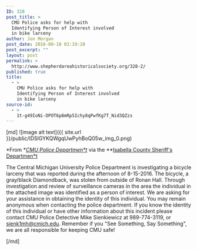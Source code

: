 ```yaml
---
ID: 328
post_title: >
  CMU Police asks for help with
  Identifying Person of Interest involved
  in bike larceny
author: Jon Morgan
post_date: 2016-08-18 02:19:28
post_excerpt: ""
layout: post
permalink: >
  http://www.shepherdareahistoricalsociety.org/328-2/
published: true
title:
  - >
    CMU Police asks for help with
    Identifying Person of Interest involved
    in bike larceny
source-id:
  - >
    1t-g49IoNi-DPOT6p8mRp5Ichy8qPwfKg7T_Nid3QZzs
---
```

[md]
![image alt text]({{ site.url }}/public/IDSlGYKQWgqUwPyhBoQ05w_img_0.png)

*From **[CMU Police Departmen*t](https://www.facebook.com/cmupolice/)* via the **[Isabella County Sheriff's Departmen*t](https://www.facebook.com/isabelleacountysheriffsoffice/)

The Central Michigan University Police Department is investigating a bicycle larceny that was reported during the afternoon of 8-15-2016. The bicycle, a gray/black Diamondback, was stolen from outside of Ronan Hall. Through investigation and review of surveillance cameras in the area the individual in the attached image was identified as a person of interest. We are asking for your assistance in obtaining the identity of this individual. You may remain anonymous when contacting the police department. If you know the identity of this individual or have other information about this incident please contact CMU Police Detective Mike Sienkiewicz at 989-774-3119, or sienk1mh@cmich.edu. Remember if you "See Something, Say Something", we are all responsible for keeping CMU safe!

[/md]